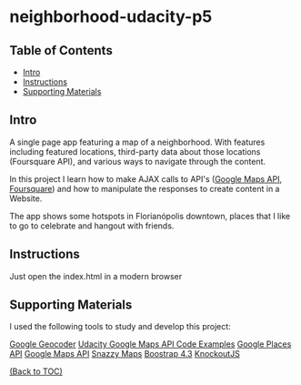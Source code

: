# neighborhood-udacity-p5


## Table of Contents

- [Intro](#intro)
- [Instructions](#instructions)
- [Supporting Materials](#supporting-materials)

## Intro

A single page app featuring a map of a neighborhood. With features including featured locations, third-party data about those locations (Foursquare API), and various ways to navigate through the content.

In this project I learn how to make AJAX calls to API's ([Google Maps API](https://developers.google.com/maps/documentation/javascript/tutorial), [Foursquare](https://developer.foursquare.com)) and how to manipulate the responses to create content in a Website.

The app shows some hotspots in Florianópolis downtown, places that I like to go to celebrate and hangout with friends.



## Instructions

Just open the index.html in a modern browser


## Supporting Materials

I used the following tools to study and develop this project:

[Google Geocoder](https://google-developers.appspot.com/maps/documentation/utils/geocoder/)
[Udacity Google Maps API Code Examples](https://github.com/udacity/ud864)
[Google Places API](https://developers.google.com/maps/documentation/javascript/places)
[Google Maps API](https://developers.google.com/maps/documentation/javascript/tutorial)
[Snazzy Maps](https://snazzymaps.com)
[Boostrap 4.3](https://getbootstrap.com)
[KnockoutJS](https://knockoutjs.com)


[(Back to TOC)](#table-of-contents)
